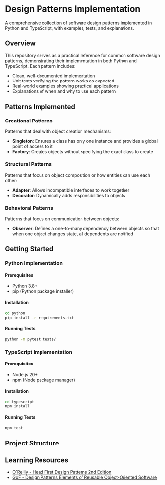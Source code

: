 # Design Patterns Implementation

A comprehensive collection of software design patterns implemented in Python and TypeScript, with examples, tests, and explanations.

## Overview

This repository serves as a practical reference for common software design patterns, demonstrating their implementation in both Python and TypeScript. Each pattern includes:

- Clean, well-documented implementation
- Unit tests verifying the pattern works as expected
- Real-world examples showing practical applications
- Explanations of when and why to use each pattern

## Patterns Implemented

### Creational Patterns

Patterns that deal with object creation mechanisms:

- **Singleton**: Ensures a class has only one instance and provides a global point of access to it
- **Factory**: Creates objects without specifying the exact class to create

### Structural Patterns

Patterns that focus on object composition or how entities can use each other:

- **Adapter**: Allows incompatible interfaces to work together
- **Decorator**: Dynamically adds responsibilities to objects

### Behavioral Patterns

Patterns that focus on communication between objects:

- **Observer**: Defines a one-to-many dependency between objects so that when one object changes state, all dependents are notified

## Getting Started

### Python Implementation

#### Prerequisites

- Python 3.8+
- pip (Python package installer)

#### Installation

```bash
cd python
pip install -r requirements.txt
```

#### Running Tests

```bash
python -m pytest tests/
```

### TypeScript Implementation

#### Prerequisites

- Node.js 20+
- npm (Node package manager)

#### Installation

```bash
cd typescript
npm install
```

#### Running Tests

```bash
npm test
```

## Project Structure

## Learning Resources

- [O`Reilly - Head First Design Patterns 2nd Edition](https://github.com/ajitpal/BookBank/blob/master/%5BO%60Reilly.%20Head%20First%5D%20-%20Head%20First%20Design%20Patterns%202nd%20Edition%20-%20%5BFreeman%5D.pdf)
- [GoF - Design Patterns Elements of Reusable Object-Oriented Software](https://github.com/GunterMueller/Books-3/blob/master/Design%20Patterns%20Elements%20of%20Reusable%20Object-Oriented%20Software.pdf)
